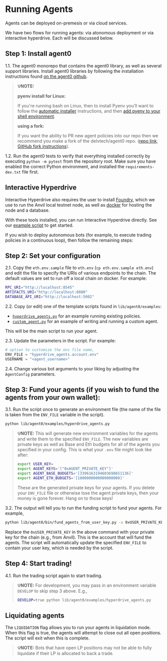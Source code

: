 # Running Agents

Agents can be deployed on-premesis or via cloud services.

We have two flows for running agents: via atonomous deployment or via interactive hyperdrive.
Each will be discussed below.

## Step 1: Install agent0

1.1.
The agent0 monorepo that contains the agent0 library, as well as several support libraries.
Install agent0 libraries by following the installation instructions found [on the agent0 github](https://github.com/delvtech/agent0/blob/main/INSTALL.md).

> **💡NOTE:**
> 
> **pyenv install for Linux:**
> 
> If you're running bash on Linux, then to install Pyenv you’ll want to follow the [automatic installer](https://github.com/pyenv/pyenv#automatic-installer) instructions, and then [add pyenv to your shell environment](https://github.com/pyenv/pyenv#set-up-your-shell-environment-for-pyenv).
> 
> **using a fork:**
> 
> If you want the ability to PR new agent policies into our repo then we recommend you make a fork of the delvtech/agent0 repo.
> ([repo link](https://github.com/delvtech/agent0), [GitHub fork instructions](https://docs.github.com/en/get-started/quickstart/fork-a-repo?tool=webui&platform=mac)).

1.2.
Run the agent0 tests to verify that everything installed correctly by executing `python -m pytest` from the repository root. Make sure you have enabled the correct Python environment, and installed the `requirements-dev.txt` file first.

## Interactive Hyperdrive

Interactive Hyperdrive also requires the user to install [Foundry](https://book.getfoundry.sh/getting-started/installation), which we use to run the Anvil local testnet node, as well as [docker](https://docs.docker.com/engine/install/) for hosting the node and a database.

With these tools installed, you can run Interactive Hyperdrive directly. See our [example script](https://github.com/delvtech/agent0/blob/main/lib/agent0/examples/interactive_hyperdrive_example.py) to get started.

If you wish to deploy autonomous bots (for example, to execute trading policies in a continuous loop), then follow the remaining steps:

## Step 2: Set your configuration

2.1.
Copy the `eth.env.sample` file to `eth.env` (`cp eth.env.sample eth.env`) and edit the file to specify the URIs of various endpoints to the chain.
The default values are set to run off a local chain on docker.
For example:

```bash
RPC_URI="http://localhost:8545"
ARTIFACTS_URI="http://localhost:8080"
DATABASE_API_URI="http://localhost:5002"
```

2.2.
Copy (or edit) one of the template scripts found in `lib/agent0/examples`:

- [`hyperdrive_agents.py`](https://github.com/delvtech/agent0/blob/main/lib/agent0/examples/hyperdrive_agents.py) for an example running existing policies.
- [`custom_agent.py`](https://github.com/delvtech/agent0/blob/main/lib/agent0/examples/custom_agent.py) for an example of writing and running a custom agent.

This will be the main script to run your agent.

2.3.
Update the parameters in the script. For example:

```python
# option to customize the env file name,
ENV_FILE = "hyperdrive_agents.account.env"
USERNAME = "<agent_username>"
```

2.4.
Change various bot arguments to your liking by adjusting the `AgentConfig` parameters.

## Step 3: Fund your agents (if you wish to fund the agents from your own wallet):

3.1.
Run the script once to generate an environment file (the name of the file is taken from the `ENV_FILE` variable in the script).

```bash
python lib/agent0/examples/hyperdrive_agents.py
```

> **💡NOTE:**
> This will generate new environment variables for the agents and write them to the specified `ENV_FILE`.
> The new variables are private keys as well as Base and Eth budgets for all of the agents you specified in your config.
> This is what your `.env` file might look like after:
>
> ```bash
> export USER_KEY=
> export AGENT_KEYS='["0xAGENT_PRIVATE_KEY"]'
> export AGENT_BASE_BUDGETS='[3396163194603698651136]'
> export AGENT_ETH_BUDGETS='[1000000000000000000]'
> ```
>
> These are the generated private keys for your agents. If you delete your `ENV_FILE` file or otherwise lose the agent private keys, then your money is gone forever.
> Hang on to those keys!
>

3.2. The output will tell you to run the funding script to fund your agents. For example,

```bash
python lib/agent0/bin/fund_agents_from_user_key.py -u 0xUSER_PRIVATE_KEY -f example_agents.accounts.env
```

Replace the `0xUSER_PRIVATE_KEY` in the above command with your private key for the chain (e.g., from Anvil).
This is the account that will fund the agents.
The script will automatically update the specified `ENV_FILE` to contain your user key, which is needed by the script.

## Step 4: Start trading!

4.1. Run the trading script again to start trading.

> **💡NOTE:**
> For development, you may pass in an environment variable `DEVELOP` to skip step 3 above. E.g.,
> 
> ```bash
> DEVELOP=true python lib/agent0/examples/hyperdrive_agents.py
> ```
> 

## Liquidating agents

The `LIQUIDATION` flag allows you to run your agents in liquidation mode.
When this flag is true, the agents will attempt to close out all open positions.
The script will exit when this is complete.

> **💡NOTE:**
> Bots that have open LP positions may not be able to fully liquidate if their LP is allocated to back a trade.
